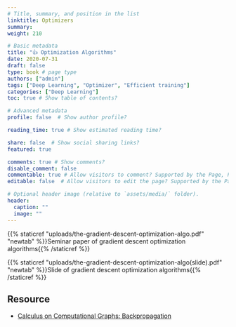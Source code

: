 ```yaml
---
# Title, summary, and position in the list
linktitle: Optimizers
summary: 
weight: 210

# Basic metadata
title: "👍 Optimization Algorithms"
date: 2020-07-31
draft: false
type: book # page type
authors: ["admin"]
tags: ["Deep Learning", "Optimizer", "Efficient training"]
categories: ["Deep Learning"]
toc: true # Show table of contents?

# Advanced metadata
profile: false  # Show author profile?

reading_time: true # Show estimated reading time?

share: false  # Show social sharing links?
featured: true

comments: true # Show comments?
disable_comment: false
commentable: true # Allow visitors to comment? Supported by the Page, Post, and Docs content types.
editable: false  # Allow visitors to edit the page? Supported by the Page, Post, and Docs content types.

# Optional header image (relative to `assets/media/` folder).
header:
  caption: ""
  image: ""
---
```


{{% staticref "uploads/the-gradient-descent-optimization-algo.pdf" "newtab" %}}Seminar paper of gradient descent optimization algorithms{{% /staticref %}}

{{% staticref "uploads/the-gradient-descent-optimization-algo(slide).pdf" "newtab" %}}Slide of gradient descent optimization algorithms{{% /staticref %}}



## Resource

- [Calculus on Computational Graphs: Backpropagation](http://colah.github.io/posts/2015-08-Backprop/)

